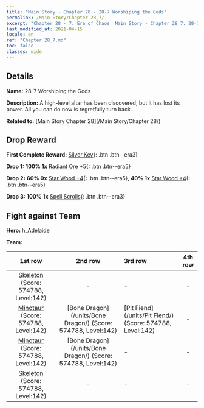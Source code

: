 ```yaml
---
title: "Main Story - Chapter 28 - 28-7 Worshiping the Gods"
permalink: /Main Story/Chapter 28_7/
excerpt: "Chapter 28 - 7. Era of Chaos  Main Story - Chapter 28_7. 28-7 Worshiping the Gods"
last_modified_at: 2021-04-15
locale: en
ref: "Chapter 28_7.md"
toc: false
classes: wide
---
```


## Details

 **Name:** 28-7 Worshiping the Gods

 **Description:** A high-level altar has been discovered, but it has lost its power. All you can do now is regretfully turn back.

 **Related to:** [Main Story Chapter 28](/Main Story/Chapter 28/)

## Drop Reward

 **First Complete Reward:** [Silver Key](/Items/con_693/){: .btn .btn--era3}

 **Drop 1:** **100% 1x** [Radiant Ore +5](/Items/mat_96/){: .btn .btn--era5}

 **Drop 2:** **60% 0x** [Star Wood +4](/Items/mat_90/){: .btn .btn--era5}, **40% 1x** [Star Wood +4](/Items/mat_90/){: .btn .btn--era5}

 **Drop 3:** **100% 1x** [Spell Scrolls](/Items/con_694/){: .btn .btn--era3}


## Fight against Team
 **Hero:** h_Adelaide

 **Team:**


  | 1st row | 2nd row | 3rd row | 4th row |
  |:----:|:----:|:----|:----:|
  | [Skeleton](/units/Skeleton/) (Score: 574788, Level:142)  | - | - | - |
  | [Minotaur](/units/Minotaur/) (Score: 574788, Level:142)  | [Bone Dragon](/units/Bone Dragon/) (Score: 574788, Level:142)  | [Pit Fiend](/units/Pit Fiend/) (Score: 574788, Level:142)  | - |
  | [Minotaur](/units/Minotaur/) (Score: 574788, Level:142)  | [Bone Dragon](/units/Bone Dragon/) (Score: 574788, Level:142)  | - | - |
  | [Skeleton](/units/Skeleton/) (Score: 574788, Level:142)  | - | - | - |


